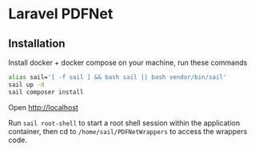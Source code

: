 # Laravel PDFNet

## Installation

Install docker + docker compose on your machine, run these commands

```bash
alias sail='[ -f sail ] && bash sail || bash vendor/bin/sail'
sail up -d
sail composer install
```

Open [http://localhost](http://localhost)

Run `sail root-shell` to start a root shell session within the application container, then cd to `/home/sail/PDFNetWrappers`
to access the wrappers code.

